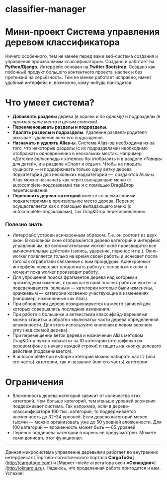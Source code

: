 # classifier-manager

Мини-проект
Система управления деревом классификатора
=====================

 Ничего особенного, тем не менее перед вами веб-система создания и управления произвольным классификатором. Создано и работает на **Python/Django**. Интерфейс основан на **Twitter Bootstrap**. Создано как побочный продукт большого контентного проекта, наспех и без претензий на серьёзность. Тем не менее работает исправно, имеет удобный интерфейс и, возможно, кому-нибудь пригодится.

# Что умеет система?

* **Добавлять разделы** дерева _(в корень и по одному)_ и подразделы _(в произвольное место и целым списком)_.
* **Переименовывать разделы и подразделы**.
* **Удалять разделы и подразделы**. Удаление раздела-родителя вызывает удаление всех его подразделов.
* **Назначать и удалять Alias-ы**. Система Alias-ов необходима из-за того, что некоторые разделы (с их подразделами) необходимо отображать одновременно в нескольких местах. Например, _«Детские велосипеды»_ хотелось бы отобразить и в разделе _«Товары для детей»_, и в разделе _«Спорт и отдых»_. Чтобы не плодить сущности — и поддерживать только одну ветку дерева подкатегорий для нескольких надкатегорий —  создаются Alias-ы. Alias можно назначать как через выпадающие меню (с autocomplete-подсказками) так и с помощью Drag&Drop перетаскивания.
* **Переносить дерево-категорий** вместе со всеми своими подкатегориями в произвольное место дерева. Перенос осуществляется как с помощью выпадающего меню (с autocomplete-подсказками), так Drag&Drop перетаскиванием.

### Полезно знать
* Интерфейс устроен асинхронным образом. Т.е. он состоит из двух окон. В основном окне отображается дерево категорий и интерфейс управлния им, во вспомогательном worker-окне производятся все вычислительные действия (запись, ударение, перенос и пр.). Окно-worker появляется только на время своей работы и исчезает после того как отработали связанные с ним процедуры. Асинхронный интерфейс позволяет продолжать работу с основным окном в момент пока worker производит работу.
* Для упрощения поиска фрагментов дерева над которыми произведены измения, строки категорий послеотработки worker-а подсвечиваются: зеленым — категории которые были изменены, оранжевым — категории косвенно участвующие в изменениях (например, назначенные как Alias).
* При обновлении дерево позиционируется на место записей для которых совершались последние изменения.
* При работе с большими и ветвистыми классифайд-дереьвями можно «гасить» и обратно «включать» части дерева определенной вложенности. Для этого используйте кнопочки в левом верхнем углу (над схемой дерева).
* При перемещении веток дерева и назначении Alias методом Drag&Drop нужно «хватать» за ID категории (это циферка на розовом фоне в начале каждой строки) и тащить на кнопку целевого действия (подсвечивается).
* В аutocomplete при выборе категорий можно набирать как ID (или его часть) категории, так и название (или его часть) категории.

# Ограничения

* Вложенность дерева категорий зависит от количества этих категорий. Чем больше категорий, тем меньше уровней вложения поддерживает система. Так например, если в дереве-классиификаторе 100 тыс. категорий, то поддерживается вложенность до 32–34 уровней. Если дерево категорий менее тысячи — можно организовать уже до 50 уровней вложенности. Для 100 категорий — вложенность может быть — 65 уровней.
* Перенос поддерева категорий в корень не предусмотрен. Можете сами дописать этот функционал.

------
Данная микросистема управление деревьями работает во внутренних интерфейсах [Торгово-логистического портала **CargоToGo**] (http://cargotogo.com) и [Маркет-плейс агрегатора окон **«Окнардия»**] (http://oknardia.ru). Надеюсь, что проделанная работа пригодится и вам. Успехов!




